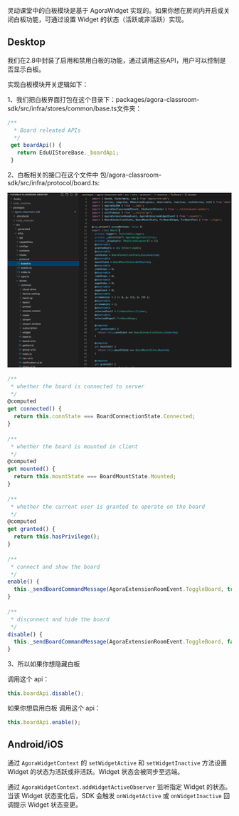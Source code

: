 灵动课堂中的白板模块是基于 AgoraWidget 实现的。如果你想在房间内开启或关闭白板功能，可通过设置 Widget 的状态（活跃或非活跃）实现。

## Desktop

我们在2.8中封装了启用和禁用白板的功能，通过调用这些API，用户可以控制是否显示白板。



实现白板模块开关逻辑如下：

1、我们把白板界面打包在这个目录下：packages/agora-classroom-sdk/src/infra/stores/common/base.ts文件夹：

```typescript
/**
  * Board releated APIs
  */
 get boardApi() {
   return EduUIStoreBase._boardApi;
 }
```

2、白板相关的接口在这个文件中
包/agora-classroom-sdk/src/infra/protocol/board.ts:


![](./board_code.png)

```typescript
/**
 * whether the board is connected to server
 */
@computed
get connected() {
  return this.connState === BoardConnectionState.Connected;
}
 
/**
 * whether the board is mounted in client
 */
@computed
get mounted() {
  return this.mountState === BoardMountState.Mounted;
}
 
/**
 * whether the current user is granted to operate on the board
 */
@computed
get granted() {
  return this.hasPrivilege();
}
 
/**
 * connect and show the board
 */
enable() {
  this._sendBoardCommandMessage(AgoraExtensionRoomEvent.ToggleBoard, true);
}
 
/**
 * disconnect and hide the board
 */
disable() {
  this._sendBoardCommandMessage(AgoraExtensionRoomEvent.ToggleBoard, false);
}
```


3、所以如果你想隐藏白板

调用这个 api：

```typescript
this.boardApi.disable();
```

如果你想启用白板
调用这个 api：
```typescript
this.boardApi.enable();
```


## Android/iOS

通过 `AgoraWidgetContext` 的 `setWidgetActive` 和 `setWidgetInactive` 方法设置 Widget 的状态为活跃或非活跃。Widget 状态会被同步至远端。

通过 `AgoraWidgetContext.addWidgetActiveObserver` 监听指定 Widget 的状态。当该 Widget 状态变化后，SDK 会触发 `onWidgetActive` 或 `onWidgetInactive` 回调提示 Widget 状态变更。